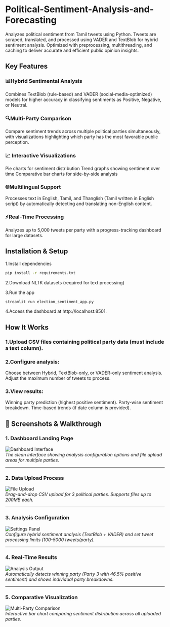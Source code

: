 # Political-Sentiment-Analysis-and-Forecasting
Analyzes political sentiment from Tamil tweets using Python. Tweets are scraped, translated, and processed using VADER and TextBlob for hybrid sentiment analysis. Optimized with preprocessing, multithreading, and caching to deliver accurate and efficient public opinion insights.

## Key Features 

### 📊Hybrid Sentimental Analysis
Combines TextBlob (rule-based) and VADER (social-media-optimized) models for higher accuracy in classifying sentiments as Positive, Negative, or Neutral.

### 🔍Multi-Party Comparison
Compare sentiment trends across multiple political parties simultaneously, with visualizations highlighting which party has the most favorable public perception.

### 📈 Interactive Visualizations
Pie charts for sentiment distribution
Trend graphs showing sentiment over time
Comparative bar charts for side-by-side analysis

### 🌐Multilingual Support 
Processes text in English, Tamil, and Thanglish (Tamil written in English script) by automatically detecting and translating non-English content.



### ⚡Real-Time Processing
Analyzes up to 5,000 tweets per party with a progress-tracking dashboard for large datasets.


## Installation & Setup

1.Install dependencies 
```bash
pip install -r requirements.txt
```

2.Download NLTK datasets (required for text processing)

3.Run the app 
```bash
streamlit run election_sentiment_app.py
```

4.Access the dashboard at http://localhost:8501.


## How It Works

### 1.Upload CSV files containing political party data (must include a text column).

### 2.Configure analysis:
  Choose between Hybrid, TextBlob-only, or VADER-only sentiment analysis.
  Adjust the maximum number of tweets to process.
  
### 3.View results:
  Winning party prediction (highest positive sentiment).
  Party-wise sentiment breakdown.
  Time-based trends (if date column is provided).

## 📸 Screenshots & Walkthrough

### 1. **Dashboard Landing Page**
![Dashboard Interface](Screenshot%202025-05-21%20211700.png)  
*The clean interface showing analysis configuration options and file upload areas for multiple parties.*

---

### 2. **Data Upload Process**
![File Upload](Screenshot%202025-05-21%20211751.png)  
*Drag-and-drop CSV upload for 3 political parties. Supports files up to 200MB each.*

---

### 3. **Analysis Configuration**
![Settings Panel](Screenshot%202025-05-21%20211641.png)  
*Configure hybrid sentiment analysis (TextBlob + VADER) and set tweet processing limits (100-5000 tweets/party).*

---

### 4. **Real-Time Results**
![Analysis Output](Screenshot%202025-05-21%20211834.png)  
*Automatically detects winning party (Party 3 with 46.5% positive sentiment) and shows individual party breakdowns.*

---

### 5. **Comparative Visualization**
![Multi-Party Comparison](Screenshot%202025-05-21%20211915.png)  
*Interactive bar chart comparing sentiment distribution across all uploaded parties.*





